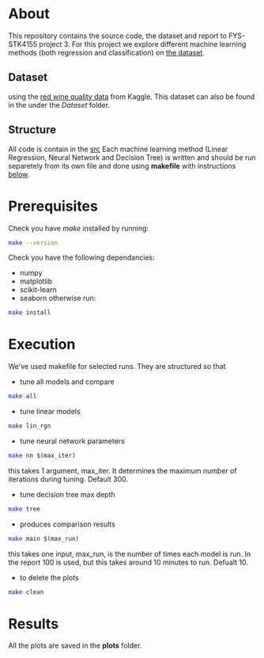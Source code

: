 # About
This repository contains the source code, the dataset and report to FYS-STK4155 project 3.
For this project we explore different machine learning methods (both regression and classification) on [the dataset](#dataset).

## Dataset
 using the [red wine quality data](https://www.kaggle.com/datasets/uciml/red-wine-quality-cortez-et-al-2009?resource=download) from Kaggle. This dataset can also be found in the under the *Dataset* folder. 

## Structure
All code is contain in the [src](https://github.com/KlogeBukser/mlproj3/tree/main/src) Each machine learning method (Linear Regression, Neural Network and Decision Tree) is written and should be run separetely from its own file and done using **makefile** with instructions [below](#execution).

# Prerequisites
Check you have *make* installed by running:
```sh
make --version
```

Check you have the following dependancies:
- numpy
- matplotlib
- scikit-learn
- seaborn
otherwise run:
```sh
make install
```


# Execution
We've used makefile for selected runs. They are structured so that

- tune all models and compare
```sh
make all
```

- tune linear models
```sh
make lin_rgn 
```


- tune neural network parameters
```sh
make nn $(max_iter)
```
this takes 1 argument, max_iter. It determines the maximum number of iterations during tuning. Default 300.

- tune decision tree max depth
```sh
make tree
```

- produces comparison results
```sh
make main $(max_run)
```
this takes one input, max_run, is the number of times each model is run. In the report 100 is used, but this takes around 10 minutes to run. Defualt 10.

- to delete the plots
```sh
make clean
```

# Results
All the plots are saved in the **plots** folder.